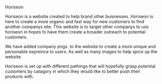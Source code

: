 Horiseon

Horiseon is a website created to help brand other buisnesses. Horiseon is here to create a more organic and fast way for new customers to find another companys site. This website is to target other companys to use horiseon in hopes to have them create a broader outreach to potential customers. 

We have added company pngs. to the website to create a more unique and personable expreince to users. As well as many images to help spice up the website. 

Horiseon is set up with different pathings that will hopefully grasp potential customers by catagory in which they would like to better push their products with. 